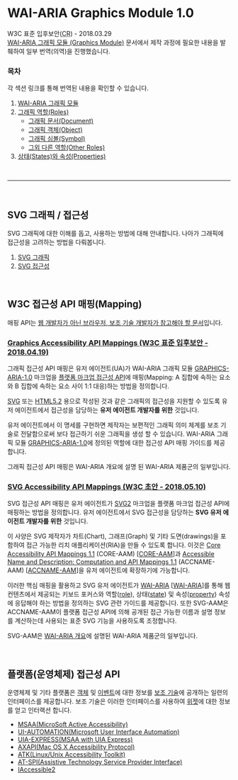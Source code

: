 # WAI-ARIA Graphics Module 1.0

W3C 표준 입후보안(<abbr title="Candidate Recommendation">CR</abbr>) - 2018.03.29<br>
[WAI-ARIA 그래픽 모듈 (Graphics Module)](https://www.w3.org/TR/graphics-aria-1.0/)
문서에서 제작 과정에 필요한 내용을 발췌하여 일부 번역(의역)을 진행했습니다.

### 목차

각 섹션 링크를 통해 번역된 내용을 확인할 수 있습니다.

1. [WAI-ARIA 그래픽 모듈](https://github.com/yamoo9/graphics-aria/wiki)
1. [그래픽 역할(Roles)](https://github.com/yamoo9/graphics-aria/wiki/%EA%B7%B8%EB%9E%98%ED%94%BD-%EC%97%AD%ED%95%A0-(Graphics-Roles))
    - [그래픽 문서(Document)](https://github.com/yamoo9/graphics-aria/wiki/%EA%B7%B8%EB%9E%98%ED%94%BD-%EB%AC%B8%EC%84%9C-(graphics-document)-%EC%97%AD%ED%95%A0)
    - [그래픽 객체(Object)](https://github.com/yamoo9/graphics-aria/wiki/%EA%B7%B8%EB%9E%98%ED%94%BD-%EA%B0%9D%EC%B2%B4(Graphic-Object)-%EC%97%AD%ED%95%A0)
    - [그래픽 심볼(Symbol)](https://github.com/yamoo9/graphics-aria/wiki/%EA%B7%B8%EB%9E%98%ED%94%BD-%EC%8B%AC%EB%B3%BC(Graphic-Symbol)-%EC%97%AD%ED%95%A0)
    - [그외 다른 역할(Other Roles)](https://github.com/yamoo9/graphics-aria/wiki/%EA%B7%B8%EC%99%B8-%EB%8B%A4%EB%A5%B8-%EC%97%AD%ED%95%A0(Other-Roles))
1. [상태(States)와 속성(Properties)](https://github.com/yamoo9/graphics-aria/wiki/%EC%83%81%ED%83%9C(States)%EC%99%80-%EC%86%8D%EC%84%B1(Properties))

<br>

---

<br>

## SVG 그래픽 / 접근성

SVG 그래픽에 대한 이해를 돕고, 사용하는 방법에 대해 안내합니다.
나아가 그래픽에 접근성을 고려하는 방법을 다뤄봅니다.

1. [SVG 그래픽](SVG/README.md)
1. [SVG 접근성](SVG/a11y.md)

<br>

## W3C 접근성 API 매핑(Mapping)

매핑 API는 <u>웹 개발자가 아닌 브라우저, 보조 기술 개발자가 참고해야 할 문서</u>입니다.

### [Graphics Accessibility API Mappings (W3C 표준 입후보안 - 2018.04.19)](https://www.w3.org/TR/graphics-aam-1.0/)

그래픽 접근성 API 매핑은 유저 에이전트(UA)가 WAI-ARIA 그래픽 모듈 [GRAPHICS-ARIA-1.0](https://www.w3.org/TR/graphics-aria-1.0/) 마크업을 [플랫폼 마크업 접근성 API](https://www.w3.org/TR/svg-aam-1.0/#dfn-accessibility-api)에 매핑(Mapping: A 집합에 속하는 요소와 B 집합에 속하는 요소 사이 1:1 대응)하는 방법을 정의합니다.

[SVG](https://www.w3.org/TR/graphics-aam-1.0/#bib-SVG) 또는 [HTML5.2](https://www.w3.org/TR/graphics-aam-1.0/#bib-HTML52) 용으로 작성된 것과 같은 그래픽의 접근성을 지원할 수 있도록 유저 에이전트에서 접근성을 담당하는 **유저 에이전트 개발자를 위한** 것입니다.

유저 에이전트에서 이 명세를 구현하면 제작자는 보편적인 그래픽 의미 체계를 보조 기술로 전달함으로써 보다 접근하기 쉬운 그래픽을 생성 할 수 있습니다. WAI-ARIA 그래픽 모듈 [GRAPHICS-ARIA-1.0](https://www.w3.org/TR/graphics-aria-1.0/)에 정의된 역할에 대한 접근성 API 매핑 가이드를 제공합니다.

그래픽 접근성 API 매핑은 WAI-ARIA 개요에 설명 된 WAI-ARIA 제품군의 일부입니다.

### [SVG Accessibility API Mappings (W3C 초안 - 2018.05.10)](https://www.w3.org/TR/svg-aam-1.0/)

SVG 접근성 API 매핑은 유저 에이전트가 [SVG2](https://www.w3.org/TR/svg-aam-1.0/#bib-SVG2) 마크업을 플랫폼 마크업 접근성 API에 매핑하는 방법을 정의합니다. 유저 에이전트에서 SVG 접근성을 담당하는 **SVG 유저 에이전트 개발자를 위한** 것입니다.

이 사양은 SVG 제작자가 차트(Chart), 그래프(Graph) 및 기타 도면(drawings)을 포함하여 접근 가능한 리치 애플리케이션(RIA)을 만들 수 있도록 합니다. 이것은 [Core Accessibility API Mappings 1.1](http://www.w3.org/TR/core-aam-1.1/) (CORE-AAM) [[CORE-AAM](https://www.w3.org/TR/svg-aam-1.0/#bib-CORE-AAM)]과 [Accessible Name and Description: Computation and API Mappings 1.1](http://www.w3.org/TR/accname-1.1/) (ACCNAME-AAM) [[ACCNAME-AAM](https://www.w3.org/TR/svg-aam-1.0/#bib-ACCNAME-AAM)]을 유저 에이전트에 확장하기에 가능합니다.

이러한 핵심 매핑을 활용하고 SVG 유저 에이전트가 [WAI-ARIA](http://www.w3.org/TR/wai-aria-1.1/) [[WAI-ARIA](https://www.w3.org/TR/svg-aam-1.0/#bib-WAI-ARIA)]를 통해 웹 컨텐츠에서 제공되는 키보드 포커스와 역할([role](https://www.w3.org/TR/svg-aam-1.0/#dfn-role)), 상태([state](https://www.w3.org/TR/svg-aam-1.0/#dfn-state)) 및 속성([property](https://www.w3.org/TR/svg-aam-1.0/#dfn-property)) 속성에 응답해야 하는 방법을 정의하는 SVG 관련 가이드를 제공합니다. 또한 SVG-AAM은 ACCNAME-AAM이 플랫폼 접근성 API에 의해 공개된 접근 가능한 이름과 설명 정보를 계산하는데 사용되는 표준 SVG 기능을 사용하도록 조정합니다.

SVG-AAM은 [WAI-ARIA 개요](http://www.w3.org/WAI/intro/aria.php)에 설명된 WAI-ARIA 제품군의 일부입니다.

<br>

## 플랫폼(운영체제) 접근성 API

운영체제 및 기타 플랫폼은 [객체](https://www.w3.org/TR/graphics-aam-1.0/#dfn-object) 및 [이벤트](https://www.w3.org/TR/graphics-aam-1.0/#dfn-event)에 대한 정보를 [보조 기술](https://www.w3.org/TR/graphics-aam-1.0/#dfn-assistive-technology)에 공개하는 일련의 인터페이스를 제공합니다. 보조 기술은 이러한 인터페이스를 사용하여 [위젯](https://www.w3.org/TR/graphics-aam-1.0/#dfn-widget)에 대한 정보를 얻고 인터랙션 합니다.

- [MSAA(MicroSoft Active Accessibility)](https://msdn.microsoft.com/en-us/library/ms697270(VS.85).aspx)
- [UI-AUTOMATION(Microsoft User Interface Automation)](https://msdn.microsoft.com/en-us/library/ee684013%28VS.85%29.aspx)
- [UIA-EXPRESS(MSAA with UIA Express)](https://msdn.microsoft.com/en-us/library/windows/desktop/dd561898(v=vs.85).aspx)
- [AXAPI(Mac OS X Accessibility Protocol)](https://developer.apple.com/documentation/appkit/accessibility/nsaccessibility)
- [ATK(Linux/Unix Accessibility Toolkit)](https://developer.gnome.org/atk/unstable/)
- [AT-SPI(Assistive Technology Service Provider Interface)](https://developer.gnome.org/libatspi/stable/)
- [IAccessible2](https://wiki.linuxfoundation.org/accessibility/iaccessible2/start)
